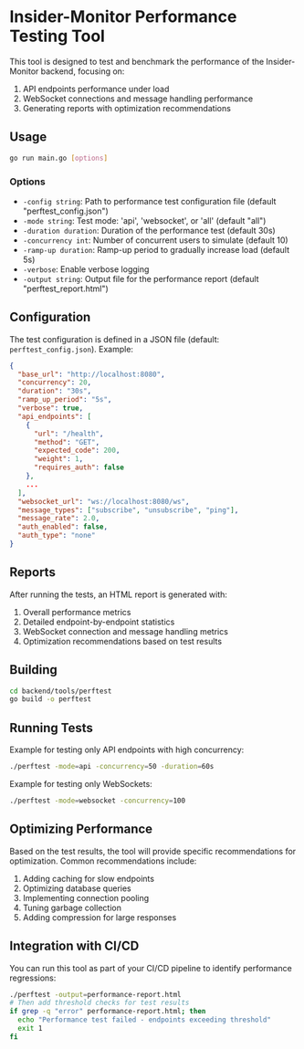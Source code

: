# Insider-Monitor Performance Testing Tool

This tool is designed to test and benchmark the performance of the Insider-Monitor backend, focusing on:

1. API endpoints performance under load
2. WebSocket connections and message handling performance
3. Generating reports with optimization recommendations

## Usage

```bash
go run main.go [options]
```

### Options

- `-config string`: Path to performance test configuration file (default "perftest_config.json")
- `-mode string`: Test mode: 'api', 'websocket', or 'all' (default "all")
- `-duration duration`: Duration of the performance test (default 30s)
- `-concurrency int`: Number of concurrent users to simulate (default 10)
- `-ramp-up duration`: Ramp-up period to gradually increase load (default 5s)
- `-verbose`: Enable verbose logging
- `-output string`: Output file for the performance report (default "perftest_report.html")

## Configuration

The test configuration is defined in a JSON file (default: `perftest_config.json`). Example:

```json
{
  "base_url": "http://localhost:8080",
  "concurrency": 20,
  "duration": "30s",
  "ramp_up_period": "5s",
  "verbose": true,
  "api_endpoints": [
    {
      "url": "/health",
      "method": "GET",
      "expected_code": 200,
      "weight": 1,
      "requires_auth": false
    },
    ...
  ],
  "websocket_url": "ws://localhost:8080/ws",
  "message_types": ["subscribe", "unsubscribe", "ping"],
  "message_rate": 2.0,
  "auth_enabled": false,
  "auth_type": "none"
}
```

## Reports

After running the tests, an HTML report is generated with:

1. Overall performance metrics
2. Detailed endpoint-by-endpoint statistics
3. WebSocket connection and message handling metrics
4. Optimization recommendations based on test results

## Building

```bash
cd backend/tools/perftest
go build -o perftest
```

## Running Tests

Example for testing only API endpoints with high concurrency:

```bash
./perftest -mode=api -concurrency=50 -duration=60s
```

Example for testing only WebSockets:

```bash
./perftest -mode=websocket -concurrency=100
```

## Optimizing Performance

Based on the test results, the tool will provide specific recommendations for optimization. Common recommendations include:

1. Adding caching for slow endpoints
2. Optimizing database queries
3. Implementing connection pooling
4. Tuning garbage collection
5. Adding compression for large responses

## Integration with CI/CD

You can run this tool as part of your CI/CD pipeline to identify performance regressions:

```bash
./perftest -output=performance-report.html
# Then add threshold checks for test results
if grep -q "error" performance-report.html; then
  echo "Performance test failed - endpoints exceeding threshold"
  exit 1
fi
```
